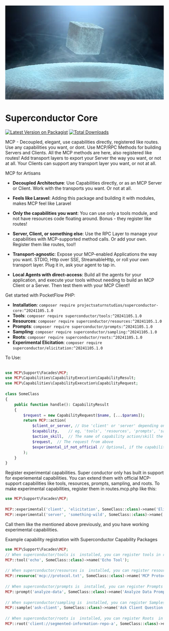 ![Superconductor](superconductor.jpg)

# Superconductor Core

[![Latest Version on Packagist](https://img.shields.io/packagist/v/projectsaturnstudios/superconductor-core.svg?style=flat-square)](https://packagist.org/packages/projectsaturnstudios/superconductor-core)
[![Total Downloads](https://img.shields.io/packagist/dt/projectsaturnstudios/superconductor-core.svg?style=flat-square)](https://packagist.org/packages/projectsaturnstudios/superconductor-core)

MCP - Decoupled, elegant, use capabilities directly, registered like routes. Use any capabilities you want, or dont. 
Use MCP/RPC Methods for building Servers and Clients. All the MCP methods are here, also registered like routes!
Add transport layers to export your Server the way you want, or not at all. Your Clients can support any transport layer you want, or not at all.

MCP for Artisans

- **Decoupled Architecture**: Use Capabilities directly, or as an MCP Server or Client. Work with the transports you want. Or not at all.

- **Feels like Laravel**: Adding this package and building it with modules, makes MCP feel like Laravel 

- **Only the capabilities you want**: You can use only a tools module, and not have resources code floating around. Bonus - they register like routes!

- **Server, Client, or something else**: Use the RPC Layer to manage your capabilities with MCP-supported method calls. Or add your own. Register them like routes, too!!
 
- **Transport-agnostic**: Expose your MCP-enabled Applications the way you want. STDIO, Http over SSE, StreamableHttp, or roll your own transport layer. Plug it in, ask your agent to tap in.

- **Local Agents with direct-access**: Build all the agents for your application, and execute your tools without needing to build an MCP Client or a Server. Then test them with your MCP Client!!

Get started with PocketFlow PHP:
- **Installation**: `composer require projectsaturnstudios/superconductor-core:^20241105.1.0`
- **Tools**: `composer require superconductor/tools:^20241105.1.0`
- **Resources**: `composer require superconductor/resources:^20241105.1.0`
- **Prompts**: `composer require superconductor/prompts:^20241105.1.0`
- **Sampling**: `composer require superconductor/sampling:^20241105.1.0`
- **Roots**: `composer require superconductor/roots:^20241105.1.0`
- **Experimental Elicitation**: `composer require superconductor/elicitation:^20241105.1.0`


To Use:
```php

use MCP\Support\Facades\MCP;
use MCP\Capabilities\CapabilityExecution\CapabilityResult;
use MCP\Capabilities\CapabilityExecution\CapabilityRequest;

class SomeClass
{
    public function handle(): CapabilityResult
    {
        $request = new CapabilityRequest($name, [...$params]);
        return MCP::action(
            $client_or_server, // Use 'client' or 'server' depending on direction
            $capability,    // eg, 'tools', 'resources', 'prompts', 'sampling', 'roots', '<experimental_capability>'
            $action_skill,  // The name of capability action/skill the request wants to use 
            $request,  // The request from above 
            $experimental_if_not_official // Optional, if the capability is experimental ie, not a tool, resource, prompt, sampling, or root as of 2024-11-05
        );
    }
}
```

Register experimental capabilities.
Super conductor only has built in support for experiemental capabilities.
You can extend them with official MCP-support capabilities like tools, resources, prompts, sampling, and roots.
To make experimental capabilities, register them in routes.mcp.php like this:

```php
use MCP\Support\Facades\MCP;

MCP::experimental('client', 'elicitation', SomeClass::class)->name('Elicitation Capability');
MCP::experimental('server', 'something-wild', SomeClass::class)->name('Wild Capability');

````

Call them like the mentioned above previously, and you have working experimental capabilities.

Example capability registration with Superconductor Capability Packages
```php
use MCP\Support\Facades\MCP;
// When superconductor/tools is  installed, you can register tools in routes/tools.php like this:
MCP::tool('echo', SomeClass::class)->name('Echo Tool');

// When superconductor/resources is  installed, you can register resources in routes/resources.php like this:
MCP::resource('mcp://protocol.txt', SomeClass::class)->name('MCP Protocol Resource');

// When superconductor/prompts is  installed, you can register Prompts  in routes/prompts.php like this:
MCP::prompt('analyze-data', SomeClass::class)->name('Analyze Data Prompt');

// When superconductor/sampling is  installed, you can register Samples  in routes/sampling.php like this:
MCP::sample('ask-client', SomeClass::class)->name('Ask Client Question');

// When superconductor/roots is  installed, you can register Roots  in routes/roots.php like this:
MCP::root('client://segmented-information-repo-a', SomeClass::class)->name('Repo A Root');
```    
